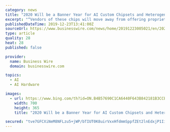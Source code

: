 ```yaml
---
category: news
title: "2020 Will be a Banner Year for AI Custom Chipsets and Heterogenous Computing; Quantum Computing Remains on the Far Horizon"
excerpt: "“Vendors of these chips will move away from offering proprietary software stacks and will start ... the technology complexity for their developers and help them focus on building efficient algorithms for the new AI and ML applications.” What won’t happen in 2020: Quantum computing: “Despite claims from Google in achieving quantum ..."
publishedDateTime: 2019-12-23T13:41:00Z
sourceUrl: https://www.businesswire.com/news/home/20191223005021/en/2020-Banner-Year-AI-Custom-Chipsets-Heterogenous
type: article
quality: 28
heat: 28
published: false

provider:
  name: Business Wire
  domain: businesswire.com

topics:
  - AI
  - AI Hardware

images:
  - url: https://www.bing.com/th?id=ON.B4B57690C1CA6440F643B842181B3CCB
    width: 700
    height: 365
    title: "2020 Will be a Banner Year for AI Custom Chipsets and Heterogenous Computing; Quantum Computing Remains on the Far Horizon"

secured: "tve7GFCXiNeM8NFLzu5+jWP/bTIUT0K8uirVxxHfdmmSppfZEt2lnEdxjP1Ii76FZ6oefapyKPqv2K2hPNuPSZJvriQWASGAF0QAMPgnqHAHD9MNhwGFa+w7iMdbeZncC7SuciDJuA2cO8u/YIF7kRq2CpY4+mU2Erow3WSCueYVoGXlsi6pwjs8PYf0UohmyJn5ClyD72rrfBeQmwkdubdfZLBOVCdUdY39uFauBJt4X+I6xtq+IAz8+5xW8iLEPM63XwvMz2cmWAfBCqFwkQ==;N5xdoy44900JySQD9asR3w=="
---
```


